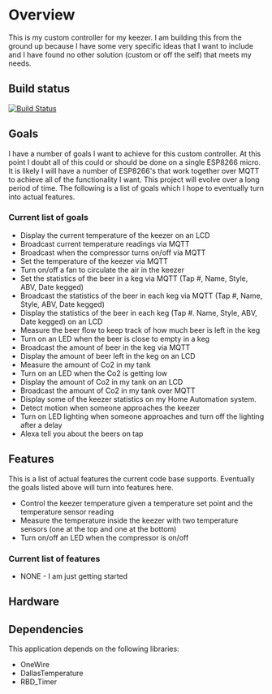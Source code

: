 # Overview
This is my custom controller for my keezer.  I am building this from the ground up because I have some very specific ideas that I want to include and I have found no other solution (custom or off the self) that meets my needs.

## Build status
[![Build Status](https://travis-ci.org/mlinnen/my-keezer.svg?branch=dev)](https://travis-ci.org/mlinnen/my-keezer)

## Goals 
I have a number of goals I want to achieve for this custom controller.  At this point I doubt all of this could or should be done on a single ESP8266 micro.  It is likely I will have a number of ESP8266's that work together over MQTT to achieve all of the functionality I want.  This project will evolve over a long period of time.  The following is a list of goals which I hope to eventually turn into actual features.

### Current list of goals
* Display the current temperature of the keezer on an LCD
* Broadcast current temperature readings via MQTT
* Broadcast when the compressor turns on/off via MQTT
* Set the temperature of the keezer via MQTT
* Turn on/off a fan to circulate the air in the keezer
* Set the statistics of the beer in a keg via MQTT (Tap #, Name, Style, ABV, Date kegged)
* Broadcast the statistics of the beer in each keg via MQTT (Tap #, Name, Style, ABV, Date kegged)
* Display the statistics of the beer in each keg (Tap #. Name, Style, ABV, Date kegged) on an LCD
* Measure the beer flow to keep track of how much beer is left in the keg
* Turn on an LED when the beer is close to empty in a keg
* Broadcast the amount of beer in the keg via MQTT
* Display the amount of beer left in the keg on an LCD
* Measure the amount of Co2 in my tank
* Turn on an LED when the Co2 is getting low
* Display the amount of Co2 in my tank on an LCD
* Broadcast the amount of Co2 in my tank over MQTT
* Display some of the keezer statistics on my Home Automation system.
* Detect motion when someone approaches the keezer
* Turn on LED lighting when someone approaches and turn off the lighting after a delay
* Alexa tell you about the beers on tap

## Features
This is a list of actual features the current code base supports.  Eventually the goals listed above will turn into features here.
* Control the keezer temperature given a temperature set point and the temperature sensor reading
* Measure the temperature inside the keezer with two temperature sensors (one at the top and one at the bottom)
* Turn on/off an LED when the compressor is on/off

### Current list of features
* NONE - I am just getting started

## Hardware

## Dependencies
This application depends on the following libraries:
* OneWire
* DallasTemperature
* RBD_Timer


